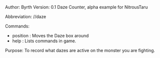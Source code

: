 Author: Byrth
Version: 0.1
Daze Counter, alpha example for NitrousTaru

Abbreviation: //daze

Commands:
* position <x> <y> : Moves the Daze box around
* help : Lists commands in game.

Purpose:
To record what dazes are active on the monster you are fighting.
